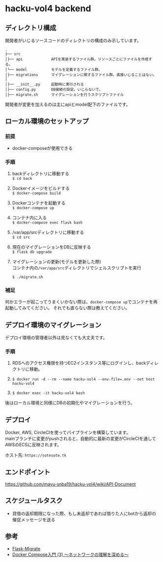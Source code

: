 # hacku-vol4 backend


## ディレクトリ構成
開発者がいじるソースコードのディレクトリの構成のみ示しています。

```
.
├── src
│├── api             APIを実装するファイル群。リソースごとにファイルを作成する。
│└── model           モデルを定義するファイル群。
│├── migrations      マイグレーションに関するファイル群。直接いじることはない。
│
│├── __init__.py     起動時に実行される
│├── config.py       DB接続の設定。いじらないで。
│├── migrate.sh      マイグレーションを行うスクリプトファイル
```

開発者が変更を加えるのは主にapiとmodel配下のファイルです。



## ローカル環境のセットアップ

### 前提
- docker-composeが使用できる
   
### 手順
1. backディレクトリに移動する  
    `$ cd back`
  
 
2. Dockerイメージをビルドする  
   `$ docker-compose build`
   

3. Dockerコンテナを起動する  
   `$ docker-compose up`


4. コンテナ内に入る  
   `$ docker-compose exec flask bash`


5. /var/app/srcディレクトリに移動する  
   `$ cd src`


5. 現在のマイグレーションをDBに反映する  
   `$ flask db upgrade`


6. マイグレーションの更新(モデルを更新した際)  
   コンテナ内の`/var/app/src`ディレクトリでシェルスクリプトを実行
 
   `$ ./migrate.sh`

### 補足
何かエラーが起こってうまくいかない際は、`docker-compose up`でコンテナを再起動してみてください。
それでも直らない際は教えてください。



## デプロイ環境のマイグレーション
デプロイ環境の管理者以外は見なくても大丈夫です。

### 手順
1. RDSへのアクセス権限を持つEC2インスタンス等にログインし、backディレクトリに移動。             
   

2. `$ docker run -d --rm --name hacku-vol4 --env-file=.env --net host hacku-vol4`       


3. `$ docker exec -it hacku-vol4 bash`


後はローカル環境と同様にDBの初期化やマイグレーションを行う。



## デプロイ 
Docker, AWS, CircleCIを使ってパイプラインを構築しています。  
mainブランチに変更がpushされると、自動的に最新の変更がCircleCIを通してAWSのECSに反映されます。

ホスト先: `https://sotesote.tk`



## エンドポイント
https://github.com/mayu-snba19/hacku-vol4/wiki/API-Document



## スケジュールタスク
- 貸借の返却期限になった際、もし未返却であれば借りた人にbotから返却の催促メッセージを送る



## 参考
- [Flask-Migrate](https://flask-migrate.readthedocs.io/en/latest/#command-reference)
- [Docker Compose入門 (3) ～ネットワークの理解を深める～](https://knowledge.sakura.ad.jp/23899/)